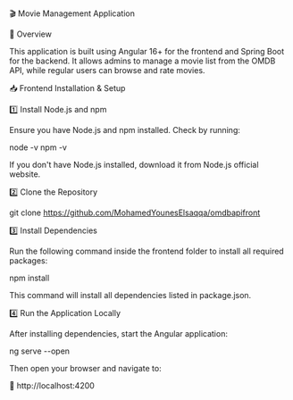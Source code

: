 🎬 Movie Management Application

📜 Overview

This application is built using Angular 16+ for the frontend and Spring Boot for the backend.
It allows admins to manage a movie list from the OMDB API, while regular users can browse and rate movies.

📥 Frontend Installation & Setup

1️⃣ Install Node.js and npm

Ensure you have Node.js and npm installed. Check by running:

node -v
npm -v

If you don't have Node.js installed, download it from Node.js official website.

2️⃣ Clone the Repository

git clone https://github.com/MohamedYounesElsaqqa/omdbapifront

3️⃣ Install Dependencies

Run the following command inside the frontend folder to install all required packages:

npm install

This command will install all dependencies listed in package.json.

4️⃣ Run the Application Locally

After installing dependencies, start the Angular application:

ng serve --open

Then open your browser and navigate to:

🔗 http://localhost:4200
